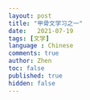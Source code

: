 ```yaml
---
layout: post
title: "甲骨文学习之一"
date:   2021-07-19
tags: [文学]
language : Chinese
comments: true
author: Zhen
toc: false
published: true
hidden: false
---
```

<!--stackedit_data:
eyJoaXN0b3J5IjpbLTE0MjkxNjg4NTVdfQ==
-->